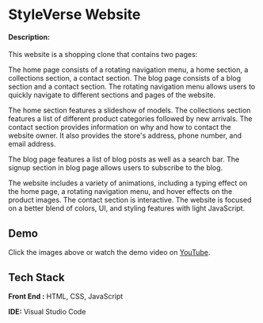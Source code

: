 
# StyleVerse Website

#### Description:

This website is a shopping clone that contains two pages:

The home page consists of a rotating navigation menu, a home section, a collections section, a contact section.
The blog page consists of a blog section and a contact section.
The rotating navigation menu allows users to quickly navigate to different sections and pages of the website. 

The home section features a slideshow of models. The collections section features a list of different product categories followed by new arrivals. The contact section provides information on why and how to contact the website owner. It also provides the store's address, phone number, and email address. 

The blog page features a list of blog posts as well as a search bar. The signup section in blog page allows users to subscribe to the blog.

The website includes a variety of animations, including a typing effect on the home page, a rotating navigation menu, and hover effects on the product images. The contact section is interactive. The website is focused on a better blend of colors, UI, and styling features with light JavaScript.







## Demo

Click the images above or watch the demo video on [YouTube](https://youtu.be/2sCmWmOGqMY).


## Tech Stack

**Front End :** HTML, CSS, JavaScript

**IDE:** Visual Studio Code


